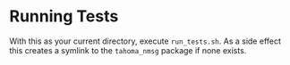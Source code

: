 # Running Tests

With this as your current directory, execute `run_tests.sh`. As a side effect
this creates a symlink to the `tahoma_nmsg` package if none exists.
